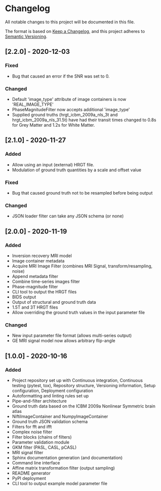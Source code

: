 # Changelog
All notable changes to this project will be documented in this file.

The format is based on [Keep a Changelog](https://keepachangelog.com/en/1.0.0/),
and this project adheres to [Semantic Versioning](https://semver.org/spec/v2.0.0.html).

## [2.2.0] - 2020-12-03
### Fixed
- Bug that caused an error if the SNR was set to 0.

### Changed
- Default 'image_type' attribute of image containers is now 'REAL_IMAGE_TYPE'
- PhaseMagnitudeFilter now accepts additional 'image_type'
- Supplied ground truths (hrgt_icbm_2009a_nls_3t and hrgt_icbm_2009a_nls_31.5t)
  have had their transit times changed to 0.8s for Grey Matter and 1.2s for
  White Matter.

## [2.1.0] - 2020-11-27
### Added
- Allow using an input (external) HRGT file.
- Modulation of ground truth quantities by a scale and offset value

### Fixed
- Bug that caused ground truth not to be resampled before being output

### Changed
- JSON loader filter can take any JSON schema (or none)

## [2.0.0] - 2020-11-19
### Added
- Inversion recovery MRI model
- Image container metadata
- Acquire MRI Image Filter (combines MRI Signal, transform/resampling, noise)
- Append metadata filter
- Combine time-series images filter
- Phase-magnitude filter
- CLI tool to output the HRGT files
- BIDS output
- Output of structural and ground truth data
- 1.5T and 3T HRGT files
- Allow overriding the ground truth values in the input parameter file

### Changed
- New input parameter file format (allows multi-series output)
- GE MRI signal model now allows arbitrary flip-angle

## [1.0.0] - 2020-10-16
### Added
- Project repository set up with Continuous integration,
  Continuous testing (pytest, tox), Repository structure,
  Versioning information, Setup configuration,
  Deployment configuration
- Autoformatting and linting rules set up
- Pipe-and-filter architecture
- Ground truth data based on the ICBM 2009a Nonlinear Symmetric brain atlas
- NiftiImageContainer and NumpyImageContainer
- Ground truth JSON validation schema
- Filters for fft and ifft
- Complex noise filter
- Filter blocks (chains of filters)
- Parameter validation module
- GKM filter (PASL, CASL, pCASL)
- MRI signal filter
- Sphinx documentation generation (and documentation)
- Command line interface
- Affine matrix transformation filter (output sampling)
- README generator
- PyPI deployment
- CLI tool to output example model parameter file
